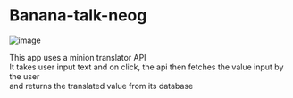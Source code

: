 # Banana-talk-neog
![image](https://user-images.githubusercontent.com/112427362/193446409-b4219db9-0ece-4a5e-93e1-4ff6d481c03a.png)

This app uses a minion translator API<br>
It takes user input text and on click, the api then fetches the value input by the user<br>
and returns the translated value from its database<br>
